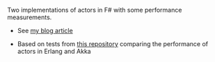 Two implementations of actors in F# with some performance measurements.

* See [my blog article](http://zbray.com/2012/12/09/building-an-actor-in-f-with-higher-throughput-than-akka-and-erlang-actors/)

* Based on tests from [this repository](https://github.com/fbettag/scala-vs-erlang) comparing the performance of actors in Erlang and Akka